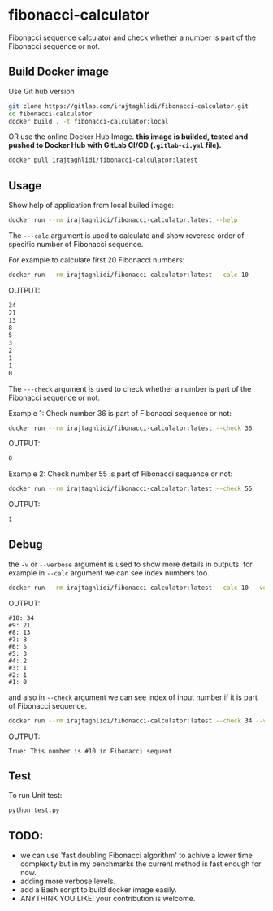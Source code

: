 # fibonacci-calculator
Fibonacci sequence calculator and check whether a number is part of the Fibonacci sequence or not.

## Build Docker image

Use Git hub version
```bash
git clone https://gitlab.com/irajtaghlidi/fibonacci-calculator.git
cd fibonacci-calculator
docker build . -t fibonacci-calculator:local
```
OR
use the online Docker Hub Image.
**this image is builded, tested and pushed to Docker Hub with GitLab CI/CD (`.gitlab-ci.yml` file).**
```bash
docker pull irajtaghlidi/fibonacci-calculator:latest
```

## Usage
Show help of application from local builed image:
```bash
docker run --rm irajtaghlidi/fibonacci-calculator:latest --help
```
The ```---calc``` argument is used to calculate and show reverese order of specific number of Fibonacci sequence.

For example to calculate first 20 Fibonacci numbers:
```bash
docker run --rm irajtaghlidi/fibonacci-calculator:latest --calc 10
```
OUTPUT:
```bash
34
21
13
8
5
3
2
1
1
0
```

The ```---check``` argument is used to check whether a number is part of the Fibonacci sequence or not.

Example 1: Check number 36 is part of Fibonacci sequence or not:
```bash
docker run --rm irajtaghlidi/fibonacci-calculator:latest --check 36
```
OUTPUT:
```bash
0
```
Example 2: Check number 55 is part of Fibonacci sequence or not:
```bash
docker run --rm irajtaghlidi/fibonacci-calculator:latest --check 55
```
OUTPUT:
```bash
1
```

## Debug
the ```-v``` or ```--verbose``` argument is used to show more details in outputs.
for example in ```--calc``` argument we can see index numbers too.
```bash
docker run --rm irajtaghlidi/fibonacci-calculator:latest --calc 10 --verbose
```
OUTPUT:
```
#10: 34
#9: 21
#8: 13
#7: 8
#6: 5
#5: 3
#4: 2
#3: 1
#2: 1
#1: 0
```

and also in ```--check``` argument we can see index of input number if it is part of Fibonacci sequence.

```bash
docker run --rm irajtaghlidi/fibonacci-calculator:latest --check 34 --verbose
```

OUTPUT:
```
True: This number is #10 in Fibonacci sequent
```
## Test
To run Unit test:
```bash
python test.py
```
## TODO:
* we can use 'fast doubling Fibonacci algorithm' to achive a lower time complexity but in my benchmarks the current method is fast enough for now.
* adding more verbose levels.
* add a Bash script to build docker image easily.
* ANYTHINK YOU LIKE! your contribution is welcome.